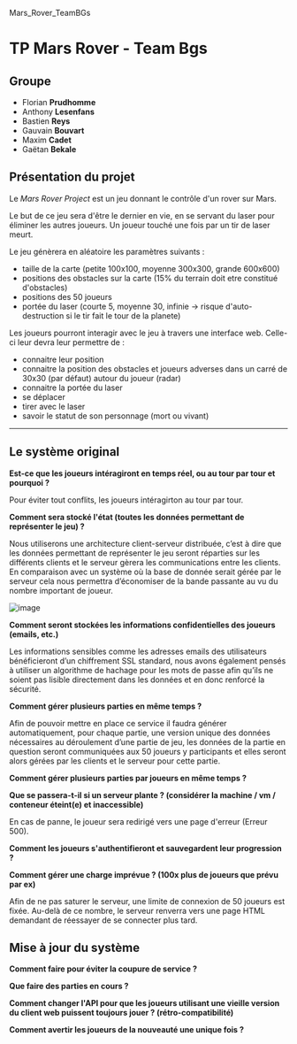 Mars_Rover_TeamBGs

# TP Mars Rover - Team Bgs


## Groupe



- Florian **Prudhomme**
- Anthony **Lesenfans**
- Bastien **Reys**
- Gauvain **Bouvart**
- Maxim **Cadet**
- Gaëtan **Bekale**


## Présentation du projet

Le *Mars Rover Project* est un jeu donnant le contrôle d'un rover sur Mars.

Le but de ce jeu sera d'être le dernier en vie, en se servant du laser pour éliminer les autres joueurs. Un joueur touché une fois par un tir de laser meurt.

Le jeu génèrera en aléatoire les paramètres suivants :


- taille de la carte (petite 100x100, moyenne 300x300, grande 600x600)
- positions des obstacles sur la carte (15% du terrain doit etre constitué d'obstacles)
- positions des 50 joueurs
- portée du laser (courte 5, moyenne 30, infinie -> risque d'auto-destruction si le tir fait le tour de la planete)

Les joueurs pourront interagir avec le jeu à travers une interface web.
Celle-ci leur devra leur permettre de :

- connaitre leur position
- connaitre la position des obstacles et joueurs adverses dans un carré de 30x30 (par défaut) autour du joueur (radar)
- connaitre la portée du laser
- se déplacer
- tirer avec le laser
- savoir le statut de son personnage (mort ou vivant)
* * *

## Le système original
**Est-ce que les joueurs intéragiront en temps réel, ou au tour par tour et pourquoi ?**

Pour éviter tout conflits, les joueurs intéragirton au tour par tour. 

**Comment sera stocké l'état (toutes les données permettant de représenter le jeu) ?**

Nous utiliserons une architecture client-serveur distribuée, c’est à dire que les données permettant de représenter le jeu seront réparties sur les différents clients et le serveur gèrera les communications entre les clients. En comparaison avec un système où la base de donnée serait gérée par le serveur cela nous permettra d’économiser de la bande passante au vu du nombre important de joueur.

![image](https://user-images.githubusercontent.com/38248964/79054021-01511c00-7c42-11ea-8004-cbf0c1b45e68.png)

**Comment seront stockées les informations confidentielles des joueurs (emails, etc.)**

Les informations sensibles comme les adresses emails des utilisateurs bénéficieront d’un chiffrement SSL standard, nous avons également pensés à utiliser un algorithme de hachage pour les mots de passe afin qu’ils ne soient pas lisible directement dans les données et en donc renforcé la sécurité.

**Comment gérer plusieurs parties en même temps ?**

Afin de pouvoir mettre en place ce service il faudra générer automatiquement, pour chaque partie, une version unique des données nécessaires au déroulement d’une partie de jeu, les données de la partie en question seront communiquées aux 50 joueurs y participants et elles seront alors gérées par les clients et le serveur pour cette partie.

**Comment gérer plusieurs parties par joueurs en même temps ?**

**Que se passera-t-il si un serveur plante ? (considérer la machine / vm / conteneur éteint(e) et inaccessible)**

En cas de panne, le joueur sera redirigé vers une page d'erreur (Erreur 500). 

**Comment les joueurs s'authentifieront et sauvegardent leur progression ?**


**Comment gérer une charge imprévue ? (100x plus de joueurs que prévu par ex)**

Afin de ne pas saturer le serveur, une limite de connexion de 50 joueurs est fixée. Au-delà de ce nombre, le serveur renverra vers une page HTML demandant de réessayer de se connecter plus tard.

## Mise à jour du système 
**Comment faire pour éviter la coupure de service ?**


**Que faire des parties en cours ?**


**Comment changer l'API pour que les joueurs utilisant une vieille version du client web puissent toujours jouer ? (rétro-compatibilité)**


**Comment avertir les joueurs de la nouveauté une unique fois ?**

























